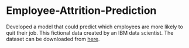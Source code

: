 # Employee-Attrition-Prediction
Developed a model that could predict which employees are more likely to quit their job. This fictional data created by an IBM data scientist. The dataset can be downloaded from [here](https://www.kaggle.com/pavansubhasht/ibm-hr-analytics-attrition-dataset).
